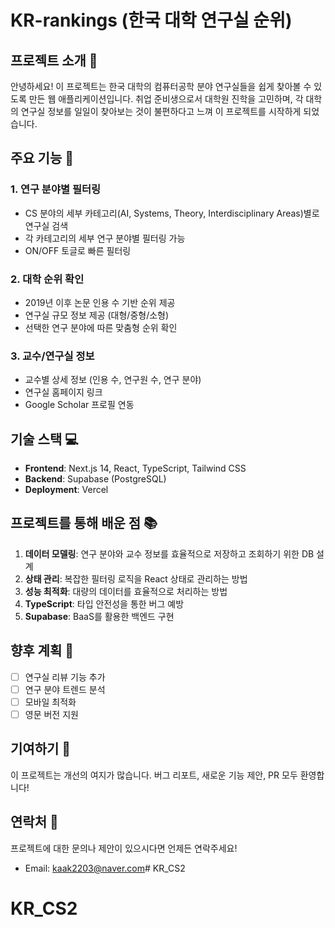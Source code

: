 # KR-rankings (한국 대학 연구실 순위)

## 프로젝트 소개 👋

안녕하세요! 이 프로젝트는 한국 대학의 컴퓨터공학 분야 연구실들을 쉽게 찾아볼 수 있도록 만든 웹 애플리케이션입니다. 취업 준비생으로서 대학원 진학을 고민하며, 각 대학의 연구실 정보를 일일이 찾아보는 것이 불편하다고 느껴 이 프로젝트를 시작하게 되었습니다.

## 주요 기능 🚀

### 1. 연구 분야별 필터링
- CS 분야의 세부 카테고리(AI, Systems, Theory, Interdisciplinary Areas)별로 연구실 검색
- 각 카테고리의 세부 연구 분야별 필터링 가능
- ON/OFF 토글로 빠른 필터링

### 2. 대학 순위 확인
- 2019년 이후 논문 인용 수 기반 순위 제공
- 연구실 규모 정보 제공 (대형/중형/소형)
- 선택한 연구 분야에 따른 맞춤형 순위 확인

### 3. 교수/연구실 정보
- 교수별 상세 정보 (인용 수, 연구원 수, 연구 분야)
- 연구실 홈페이지 링크
- Google Scholar 프로필 연동

## 기술 스택 💻

- **Frontend**: Next.js 14, React, TypeScript, Tailwind CSS
- **Backend**: Supabase (PostgreSQL)
- **Deployment**: Vercel


## 프로젝트를 통해 배운 점 📚

1. **데이터 모델링**: 연구 분야와 교수 정보를 효율적으로 저장하고 조회하기 위한 DB 설계
2. **상태 관리**: 복잡한 필터링 로직을 React 상태로 관리하는 방법
3. **성능 최적화**: 대량의 데이터를 효율적으로 처리하는 방법
4. **TypeScript**: 타입 안전성을 통한 버그 예방
5. **Supabase**: BaaS를 활용한 백엔드 구현

## 향후 계획 🎯

- [ ] 연구실 리뷰 기능 추가
- [ ] 연구 분야 트렌드 분석
- [ ] 모바일 최적화
- [ ] 영문 버전 지원

## 기여하기 🤝

이 프로젝트는 개선의 여지가 많습니다. 버그 리포트, 새로운 기능 제안, PR 모두 환영합니다!


## 연락처 📧

프로젝트에 대한 문의나 제안이 있으시다면 언제든 연락주세요!
- Email: kaak2203@naver.com# KR_CS2
# KR_CS2
